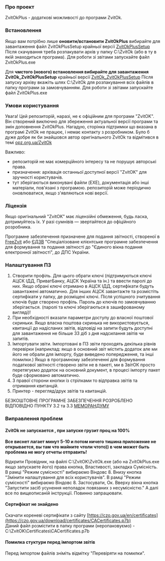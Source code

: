 ### Про проект ###
ZvitOkPlus - додаткові можливості до програми ZvitOk.

### Встановлення ###

Якщо вам потрібно лише **оновити/встановити ZvitOkPlus** вибирайте для завантаження файл ZvitOkPlusSetup крайньої версії [ZvitOkPlusSetup](https://github.com/moleculafree/zvitok/releases)
Після скачування треба розпакувати архів у папку C:\ZvitOk (або в ту в якій знаходиться програма).
Для роботи зі звітами запускайте файл ZvitOkPlus.exe


Для **чмстого (нового) встановлення вибирайте для завантаження ZvitOk_ZvitOkPlusSetup** крайньої версії [ZvitOk_ZvitOkPlusSetup](https://github.com/moleculafree/zvitok/releases)
Після запуску архіву вкажіть шлях C:\ZvitOk для розпакування всіх файлів в папку програми за замовчуванням.
Для роботи зі звітами запускайте файл ZvitOkPlus.exe


### Умови користування ###

Увага! Цей репозиторій, наразі, не є офіційним для програми "ZvitOK". Він створений виключно для збереження актуальної версії програми та змін доповнення ZvitOkPlus.
Нагадую, сторінка підтримки що вказана в програмі ZvitOk не працює, і немає контакту з розробником.
Було б дуже добре як би знайшовся автор оригінального ZvitOk та відмітився в темі [opz.org.ua/ZvitOk](https://opz.org.ua/forum/viewtopic.php?f=39&t=7887)

Важливо:  
- репозиторій не має комерційного інтересу та не порушує авторські права.
- призначення: архівація останньої доступної версії "ZvitOK" для зручності користувачів.
- тут зберігаються виконувані файли (EXE), документація або інші матеріали, пов'язані з програмою.
  репозиторій може періодично оновлюватися, якщо з'являються нові версії.
    
### Ліцензія ###
Якщо оригінальний "ZvitOK" має ліцензійні обмеження, будь ласка, дотримуйтесь їх.  У разі сумнівів — звертайтеся до офіційного розробника.

Програмне забезпечення призначене для подання звітності, створеної в [FreeZvit](https://opz.org.ua/) або [ЄДЗВ](http://sfs.gov.ua/elektronna-zvitnist/spetsializovane-klientske-program/) "Спеціалізоване клієнтське програмне забезпечення для формування та подання звітності до "Єдиного вікна подання електронної звітності", до ДПС України.

### Налаштування ПЗ ###
1. Створити профіль. Для цього обрати ключі (підтримуються ключі АЦСК ІДД, ПриватБанку, АЦСК Україна та ін.) та ввести паролі до них.
Якщо обрані ключі отримано в АЦСК ІДД, сертифікати будуть завантажені автоматично. Для інших АЦСК завантажте та розмістіть сертифікати у папку, де розміщені ключі. Після успішного зчитування ключів буде створено профіль.
Пароль до ключів по замовчуванню зберігається. (паролі та ключі зберігаються в зашифрованому вигляді)!
2. При необхідності вказати параметри доступу до власної поштової скриньки. Якщо власна поштова скринька не використовується, квитанції до надісланих звітів, відповіді на запити будуть доступні для завантаження не більше 33 діб з дня надсилання звітів чи запитів.
3. Імпортувати звіти. Імпортовані в ПЗ звіти проходять декілька рівнів перевірки (наприклад: якщо в основний звіт містить додаток але ми його не обрали для імпорту, буде виведено попередження, та інші помилки.) Якщо в програмному забезпеченні для формування податкової звітності створено звіти не в пакеті, ми в ЗвітОК просто перетягуємо додаток на основний документ, в процесі імпорту пакет буде сформовано автоматично.
4. З правої сторони кнопки із стрілками то відправка звітів та отримання квитанцій.
5. Принтер - перегляд/друк звітів та квитанцій.

БЕЗКОШТОВНЕ ПРОГРАМНЕ ЗАБЕЗПЕЧЕННЯ РОЗРОБЛЕНО ВІДПОВІДНО ПУНКТУ 3.2 та 3.3 [МЕМОРАНДУМУ](http://ck.sfs.gov.ua/data/material/000/015/72817/0.pdf)


### Виправлення проблем ###  

#### ZvitOk не запускается , при запуске грузит проц на 100% ####
**Все виснет лагает минут 5-10 и потом ничего тишина приложение не открывается, вы там что майните чтоли чтото)) в чем может быть проблема не могу отчеты отправить!**

Відкрити Провідник, на файлі C:\ZvitOK\ZvitOk.exe (або на ZvitOkPlus.exe якщо запускаете його) права кнопка, Властивості, закладка Сумісність. В рамці "Режим сумісності" вибираємо Віндовс 8. Внизу кнопка "Змінити налаштування для всіх користувачів". В рамці "Режим сумісності" вибираємо Віндовс 8. Застосувати, Ок. Вверху вікна кнопка "Запустити засіб усунення неполадок повязаних з несумісністю." А далі все по вищеописаній інструкції. Повинно запрацювати.


#### Сертифікат не знайдено ####
Скачати кореневі сертифікати з сайту [https://czo.gov.ua/en/certificates](https://czo.gov.ua/download/certificates/CACertificates.p7b)  
Даний файл розмістити в папку програми (неропаковуємо) - C:\ZvitOK\Certificates\CACertificates.p7b  


#### Помилка стуктури перед імпортом звітів ####
Перед імпортом файлів зніміть відмітку "Перевіряти на помилки".
